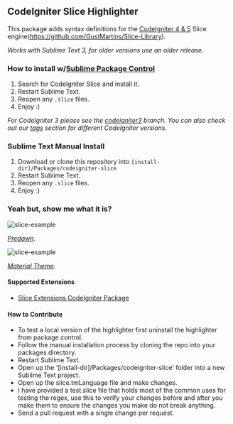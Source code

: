 ## CodeIgniter Slice Highlighter

This package adds syntax definitions for the [CodeIgniter 4 & 5](http://www.codeigniter.com) Slice engine(https://github.com/GustMartins/Slice-Library).

*Works with Sublime Text 3, for older versions use an older release.*

### How to install w/[Sublime Package Control](http://wbond.net/sublime_packages/package_control)

1. Search for CodeIgniter Slice and install it.
2. Restart Sublime Text.
3. Reopen any ```.slice``` files.
4. Enjoy :)

*For CodeIgniter 3 please see the [codeigniter3](https://github.com/Medalink/codeigniter-slice/tree/codeigniter3) branch.*
*You can also check out our [tags](https://github.com/Medalink/codeigniter-slice/tags) section for different CodeIgniter versions.*

### Sublime Text Manual Install

1. Download or clone this repository into ```[install-dir]/Packages/codeigniter-slice```
2. Restart Sublime Text.
3. Reopen any ```.slice``` files.
4. Enjoy :)

### Yeah but, show me what it is?

![slice-example](https://cloud.githubusercontent.com/assets/499192/8564960/52a7e57c-2551-11e5-8182-1f24a6d8d17a.jpg "slice-example")

*[Predawn](https://github.com/jamiewilson/predawn).*

![slice-example](https://cloud.githubusercontent.com/assets/499192/8564966/68f19076-2551-11e5-9bc2-13d8b0915ffa.jpg "slice-example-2")

*[Material Theme](https://github.com/equinusocio/material-theme).*

#### Supported Extensions

* [Slice Extensions CodeIgniter Package](https://github.com/RobinRadic/slice-extensions)

#### How to Contribute

* To test a local version of the highlighter first uninstall the highlighter from package control.
* Follow the manual installation process by cloning the repo into your packages directory.
* Restart Sublime Text.
* Open up the '[install-dir]/Packages/codeigniter-slice' folder into a new Sublime Text project.
* Open up the slice.tmLanguage file and make changes.
* I have provided a test.slice file that holds most of the common uses for testing the regex, use this to verify your changes before and after you make them to ensure the changes you make do not break anything.
* Send a pull request with a single change per request.
